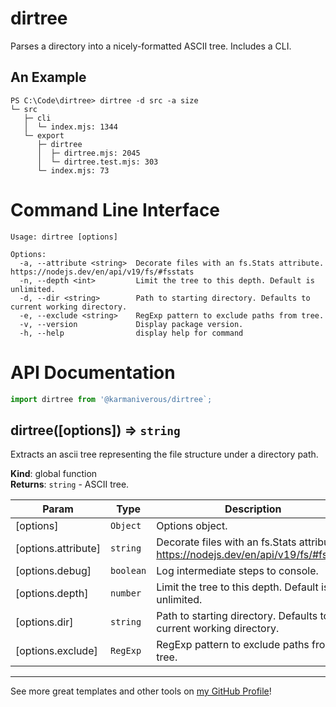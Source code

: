 # dirtree

Parses a directory into a nicely-formatted ASCII tree. Includes a CLI.

## An Example

```text
PS C:\Code\dirtree> dirtree -d src -a size
└─ src
   ├─ cli
   │  └─ index.mjs: 1344
   └─ export
      ├─ dirtree
      │  ├─ dirtree.mjs: 2045
      │  └─ dirtree.test.mjs: 303
      └─ index.mjs: 73
```

# Command Line Interface

```text
Usage: dirtree [options]

Options:
  -a, --attribute <string>  Decorate files with an fs.Stats attribute. https://nodejs.dev/en/api/v19/fs/#fsstats
  -n, --depth <int>         Limit the tree to this depth. Default is unlimited.
  -d, --dir <string>        Path to starting directory. Defaults to current working directory.
  -e, --exclude <string>    RegExp pattern to exclude paths from tree.
  -v, --version             Display package version.
  -h, --help                display help for command
```

# API Documentation

```js
import dirtree from '@karmaniverous/dirtree`;
```

<a name="dirtree"></a>

## dirtree([options]) ⇒ <code>string</code>
Extracts an ascii tree representing the file structure under a directory path.

**Kind**: global function  
**Returns**: <code>string</code> - ASCII tree.  

| Param | Type | Description |
| --- | --- | --- |
| [options] | <code>Object</code> | Options object. |
| [options.attribute] | <code>string</code> | Decorate files with an fs.Stats attribute. https://nodejs.dev/en/api/v19/fs/#fsstats |
| [options.debug] | <code>boolean</code> | Log intermediate steps to console. |
| [options.depth] | <code>number</code> | Limit the tree to this depth. Default is unlimited. |
| [options.dir] | <code>string</code> | Path to starting directory. Defaults to current working directory. |
| [options.exclude] | <code>RegExp</code> | RegExp pattern to exclude paths from tree. |


---

See more great templates and other tools on
[my GitHub Profile](https://github.com/karmaniverous)!
